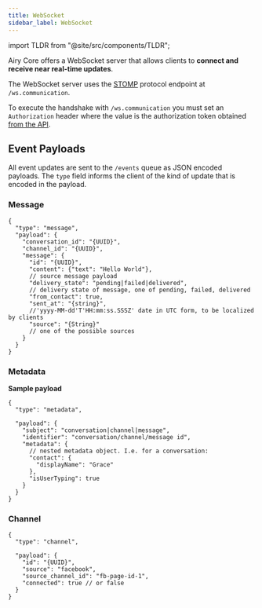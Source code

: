 ```yaml
---
title: WebSocket
sidebar_label: WebSocket
---
```


import TLDR from "@site/src/components/TLDR";

<TLDR>

Airy Core offers a WebSocket server that allows clients to **connect and receive
near real-time updates**.

</TLDR>

The WebSocket server uses the
[STOMP](https://en.wikipedia.org/wiki/Streaming_Text_Oriented_Messaging_Protocol)
protocol endpoint at `/ws.communication`.

To execute the handshake with `/ws.communication` you must set an
`Authorization` header where the value is the authorization token obtained [from
the API](/api/introduction#authentication).

## Event Payloads

All event updates are sent to the `/events` queue as JSON encoded payloads. The `type`
field informs the client of the kind of update that is encoded in the payload.

### Message

```json5
{
  "type": "message",
  "payload": {
    "conversation_id": "{UUID}",
    "channel_id": "{UUID}",
    "message": {
      "id": "{UUID}",
      "content": {"text": "Hello World"},
      // source message payload
      "delivery_state": "pending|failed|delivered",
      // delivery state of message, one of pending, failed, delivered
      "from_contact": true,
      "sent_at": "{string}",
      //'yyyy-MM-dd'T'HH:mm:ss.SSSZ' date in UTC form, to be localized by clients
      "source": "{String}"
      // one of the possible sources
    }
  }
}
```

### Metadata

**Sample payload**

```json5
{
  "type": "metadata",

  "payload": {
    "subject": "conversation|channel|message",
    "identifier": "conversation/channel/message id",
    "metadata": {
      // nested metadata object. I.e. for a conversation:
      "contact": {
        "displayName": "Grace"
      },
      "isUserTyping": true
    }
  }
}
```

### Channel

```json5
{
  "type": "channel",

  "payload": {
    "id": "{UUID}",
    "source": "facebook",
    "source_channel_id": "fb-page-id-1",
    "connected": true // or false
  }
}
```
